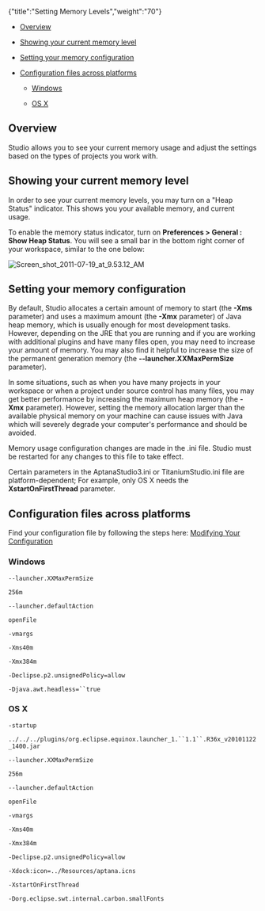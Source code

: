{"title":"Setting Memory Levels","weight":"70"} 

*   [Overview](#Overview)
    
*   [Showing your current memory level](#Showingyourcurrentmemorylevel)
    
*   [Setting your memory configuration](#Settingyourmemoryconfiguration)
    
*   [Configuration files across platforms](#Configurationfilesacrossplatforms)
    
    *   [Windows](#Windows)
        
    *   [OS X](#OSX)
        

## Overview

Studio allows you to see your current memory usage and adjust the settings based on the types of projects you work with.

## Showing your current memory level

In order to see your current memory levels, you may turn on a "Heap Status" indicator. This shows you your available memory, and current usage.

To enable the memory status indicator, turn on **Preferences > General : Show Heap Status**. You will see a small bar in the bottom right corner of your workspace, similar to the one below:

![Screen_shot_2011-07-19_at_9.53.12_AM](/Images/appc/download/attachments/30083276/Screen_shot_2011-07-19_at_9.53.12_AM.png)

## Setting your memory configuration

By default, Studio allocates a certain amount of memory to start (the **\-Xms** parameter) and uses a maximum amount (the **\-Xmx** parameter) of Java heap memory, which is usually enough for most development tasks. However, depending on the JRE that you are running and if you are working with additional plugins and have many files open, you may need to increase your amount of memory. You may also find it helpful to increase the size of the permanent generation memory (the **\--launcher.XXMaxPermSize** parameter).

In some situations, such as when you have many projects in your workspace or when a project under source control has many files, you may get better performance by increasing the maximum heap memory (the **\-Xmx** parameter). However, setting the memory allocation larger than the available physical memory on your machine can cause issues with Java which will severely degrade your computer's performance and should be avoided.

Memory usage configuration changes are made in the .ini file. Studio must be restarted for any changes to this file to take effect.

Certain parameters in the AptanaStudio3.ini or TitaniumStudio.ini file are platform-dependent; For example, only OS X needs the **XstartOnFirstThread** parameter.

## Configuration files across platforms

Find your configuration file by following the steps here: [Modifying Your Configuration](/docs/appc/Axway_Appcelerator_Studio/Axway_Appcelerator_Studio_Guide/Updating_Studio/Modifying_Your_Configuration/)

### Windows

`--launcher.XXMaxPermSize`

`256m`

`--launcher.defaultAction`

`openFile`

`-vmargs`

`-Xms40m`

`-Xmx384m`

`-Declipse.p2.unsignedPolicy=allow`

`-Djava.awt.headless=``true`

### OS X

`-startup`

`../../../plugins/org.eclipse.equinox.launcher_1.``1.1``.R36x_v20101122_1400.jar`

`--launcher.XXMaxPermSize`

`256m`

`--launcher.defaultAction`

`openFile`

`-vmargs`

`-Xms40m`

`-Xmx384m`

`-Declipse.p2.unsignedPolicy=allow`

`-Xdock:icon=../Resources/aptana.icns`

`-XstartOnFirstThread`

`-Dorg.eclipse.swt.internal.carbon.smallFonts`